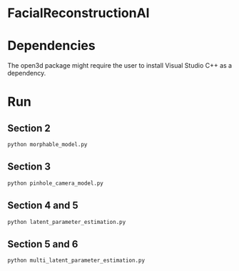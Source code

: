 ﻿# FacialReconstructionAI

# Dependencies

The open3d package might require the user to install Visual Studio C++ as a dependency.

# Run

## Section 2

``` bash
python morphable_model.py
```

## Section 3

``` bash
python pinhole_camera_model.py
```

## Section 4 and 5

``` bash
python latent_parameter_estimation.py
```

## Section 5 and 6

``` bash
python multi_latent_parameter_estimation.py
```
